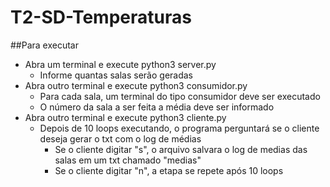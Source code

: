 # T2-SD-Temperaturas

##Para executar
- Abra um terminal e execute python3 server.py
	- Informe quantas salas serão geradas
- Abra outro terminal e execute python3 consumidor.py
	- Para cada sala, um terminal do tipo consumidor deve ser executado
	- O número da sala a ser feita a média deve ser informado
- Abra outro terminal e execute python3 cliente.py
	- Depois de 10 loops executando, o programa perguntará se o cliente deseja gerar o txt com o log de médias
		- Se o cliente digitar "s", o arquivo salvara o log de medias das salas em um txt chamado "medias" 
		- Se o cliente digitar "n", a etapa se repete após 10 loops